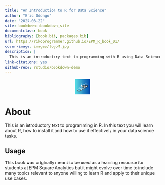 ```yaml
--- 
title: "An Introduction to R for Data Science"
author: "Eric Odongo"
date: "2025-03-22"
site: bookdown::bookdown_site
documentclass: book
bibliography: [book.bib, packages.bib]
url: https://rikoprogrammer.github.io/EPM_R_book_01/
cover-image: images/logoM.jpg
description: |
  This is an introductory text to programming with R using Data Science Case Studies.
link-citations: yes
github-repo: rstudio/bookdown-demo
---
```



<img src="images/logoM.jpg" width="10%" style="display: block; margin: auto;" />

# About

This is an introductory text to programming in R. In this text you will learn about R, how to install it and how to use it effectively in your data science tasks.

## Usage 

This book was originally meant to be used as a learning resource for students at EPM Square Analytics but it might evolve over time to include many topics relevant to anyone willing to learn R and apply to their unique use cases.






